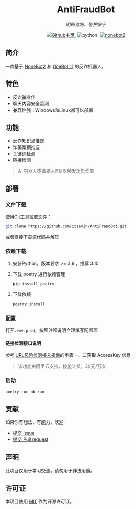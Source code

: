 <div align="center">


# AntiFraudBot

_明辨诈网，智护安宁_

<p align="center">
    <!-- GitHub主页 -->
    <a style="margin-inline:5px" target="_blank" href="https://github.com/itsevin/AntiFraudBot">
        <img src="https://img.shields.io/badge/GitHub-Home-blue?style=flat&logo=GitHub" title="Github主页">
    </a>
    <!-- py版本 -->
    <img src="https://img.shields.io/badge/Python-3.9+-blue" alt="python">
    <!-- nonebot版本 -->
    <a style="margin-inline:5px" target="_blank" href="https://github.com/nonebot/nonebot2">
        <img src="https://img.shields.io/badge/NoneBot2-Latest-blue" title="nonebot2">
    </a>
</p>


</div>

## 简介

一款基于 [NoneBot2](https://github.com/nonebot/nonebot2) 和 [OneBot 11](https://onebot.dev/) 的反诈机器人。

## 特色

- 反诈骗宣传
- 聊天内容安全监测
- 兼容性强：Windows和Linux都可以部署

## 功能

- 反诈知识点推送
- 诈骗案例推送
- 关键词检测
- 链接检测

> AT机器人或者输入`帮助`以触发功能菜单

## 部署

### 文件下载

使用Git工具拉取文件：

```bash
git clone https://github.com/itsevin/AntiFraudBot.git
```

或者直接下载源代码并解压

### 依赖下载

1. 安装Python，版本要求 >= 3.9 ，推荐 3.10

2. 下载 poetry 进行依赖管理

   ```bash
   pip install poetry
   ```

3. 下载依赖

   ```bash
   poetry install
   ```

### 配置

打开`.env.prod`，按照注释说明合理填写配置项

#### 链接检测接口说明

参考 [URL风险检测接入指南](https://help.aliyun.com/document_detail/2709155.html)的步骤一、二获取 AccessKey 信息

> 该功能由阿里云支持，按量计费，30元/万次

### 启动

```bash
poetry run nb run
```

## 贡献

如果你有想法、有能力，欢迎:

- [提交 Issue](https://github.com/itsevin/AntiFraudBot/issues)
- [提交 Pull request](https://github.com/itsevin/AntiFraudBot/pulls)

## 声明

此项目仅用于学习交流，请勿用于非法用途。

## 许可证

本项目使用 [MIT](https://github.com/itsevin/AntiFraudBot/blob/main/LICENSE) 作为开源许可证。
